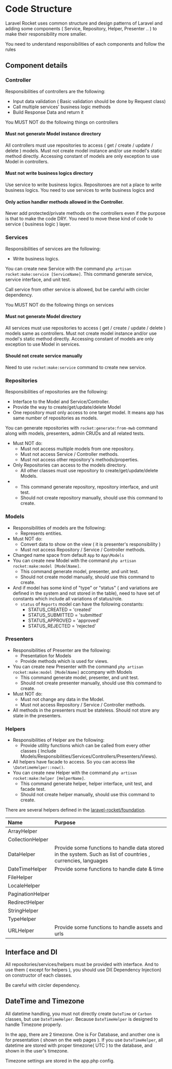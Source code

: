 # Code Structure

Laravel Rocket uses common structure and design patterns of Laravel and adding some components ( Service, Repository, Helper, Presenter .. ) to make their responsibility more smaller.

You need to understand responsibilities of each components and follow the rules

## Component details

### Controller

Responsibilities of controllers are the following:

  * Input data validation ( Basic validation should be done by Request class)
  * Call multiple services' business logic methods
  * Build Response Data and return it

You MUST NOT do the following things on controllers

#### Must not generate Model instance directory

All controllers must use repositories to access ( get / create / update / delete ) models. Must not create model instance and/or use model's static method directly. Accessing constant of models are only exception to use Model in controllers.

#### Must not write business logics directory

Use service to write business logics. Repositoroes are not a place to write business logics. You need to use services to write business logics and 

#### Only action handler methods allowed in the Controller.

Never add protected/private methods on the controllers even if the purpose is that to make the code DRY. You need to move these kind of code to service ( business logic ) layer.

### Services

Responsibilities of services are the following:

* Write business logics.

You can create new Service with the command `php artisan rocket:make:service [ServiceName]`. This command generate service, service interface, and unit test.

Call service from other service is allowed, but be careful with circler dependency.

You MUST NOT do the following things on services

#### Must not generate Model directory

All services must use repositories to access ( get / create / update / delete ) models same as controllers. Must not create model instance and/or use model's static method directly. Accessing constant of models are only exception to use Model in services.

#### Should not create service manually

Need to use `rocket:make:service` command to create new service.


### Repositories

Responsibilities of repositories are the following:

  * Interface to the Model and Service/Controller.
  * Provide the way to create/get/update/delete Model
  * One repository must only access to one target model. It means app has same number of repositories as models.

You can generate repositories with `rocket:generate:from-mwb` command along with models, presenters, admin CRUDs and all related tests. 


* Must NOT do:
  * Must not access multiple models from one repository.
  * Must not access Service / Controller methods.
  * Must not access other repository's methods/properties.
* Only Repositories can access to the models directory.
  * All other classes must use repository to create/get/update/delete Models.
* 
  * This command generate repository, repository interface, and unit test.
  * Should not create repository manually, should use this command to create.

### Models
* Responsibilities of models are the following:
  * Represents entities.
* Must NOT do:
  * Convert data to show on the view ( it is presenter's responsibility )
  * Must not access Repository / Service / Controller methods.
* Changed name space from default `App` to `App\Models`
* You can create new Model with the command `php artisan rocket:make:model [ModelName]`.
  * This command generate model, presenter, and unit test.
  * Should not create model manually, should use this command to create.
* And if model has some kind of "type" or "status" ( and variations are defined in the system and not stored in the table), need to have set of constants which include all variations of status/role.
  * `status` of `Reports` model can have the following constants:
    * STATUS_CREATED = 'created'
    * STATUS_SUBMITTED = 'submitted'
    * STATUS_APPROVED = 'approved'
    * STATUS_REJECTED = 'rejected'

### Presenters
* Responsibilities of Presenter are the following:
  * Presentation for Models
  * Provide methods which is used for views.
* You can create new Presenter with the command `php artisan rocket:make:model [ModelName]` accompany with Models
  * This command generate model, presenter, and unit test.
  * Should not create presenter manually, should use this command to create.
* Must NOT do:
  * Must not change any data in the Model.
  * Must not access Repository / Service / Controller methods.
* All methods in the presenters must be stateless. Should not store any state in the presenters.

### Helpers
* Responsibilities of Helper are the following:
  * Provide utility functions which can be called from every other classes ( Include Models/Responsibilities/Services/Controllers/Presenters/Views).
* All helpers have facade to access. So you can access like `\DatetimeHelper::now()`.
* You can create new Helper with the command `php artisan rocket:make:helper [HelperName]`.
  * This command generate helper, helper interface, unit test, and facade test.
  * Should not create helper manually, should use this command to create.


There are several helpers defined in the [laravel-rocket/foundation](https://github.com/laravel-rocket/foundation/tree/master/src/Helpers).

|Name|Purpose|
|:--|:--|
|ArrayHelper||
|CollectionHelper||
|DataHelper|Provide some functions to handle data stored in the system. Such as list of countries , currencies, languages|
|DateTimeHelper|Provide some functions to handle date & time|
|FileHelper||
|LocaleHelper||
|PaginationHelper||
|RedirectHelper||
|StringHelper||
|TypeHelper||
|URLHelper|Provide some functions to handle assets and urls|


## Interface and DI

All repositories/services/helpers must be provided with interface. And to use them ( except for helpers ), you should use DI( Dependency Injection) on constructor of each classes.

Be careful with circler dependency.

## DateTime and Timezone

All datetime handling, you must not directly create `DateTime` or `Carbon` classes, but use `DateTimeHelper`. Because `DateTimeHelper` is designed to handle Timezone properly.

In the app, there are 2 timezone. One is For Database, and another one is for presentation ( shown on the web pages ). If you use `DateTimeHelper`, all datetime are stored with proper timezone( UTC ) to the database, and shown in the user's timezone.

Timezone settings are stored in the app.php config.

